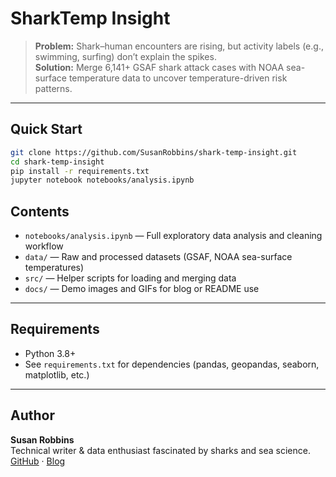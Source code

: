 # SharkTemp Insight

> **Problem:** Shark–human encounters are rising, but activity labels (e.g., swimming, surfing) don’t explain the spikes.  
> **Solution:** Merge 6,141+ GSAF shark attack cases with NOAA sea-surface temperature data to uncover temperature-driven risk patterns.

<!-- ![demo](docs/demo.gif) -->
---

## Quick Start

```bash
git clone https://github.com/SusanRobbins/shark-temp-insight.git
cd shark-temp-insight
pip install -r requirements.txt
jupyter notebook notebooks/analysis.ipynb
```
## Contents

- `notebooks/analysis.ipynb` — Full exploratory data analysis and cleaning workflow  
- `data/` — Raw and processed datasets (GSAF, NOAA sea-surface temperatures)  
- `src/` — Helper scripts for loading and merging data  
- `docs/` — Demo images and GIFs for blog or README use  

---

## Requirements

- Python 3.8+  
- See `requirements.txt` for dependencies (pandas, geopandas, seaborn, matplotlib, etc.)

---

## Author

**Susan Robbins**  
Technical writer & data enthusiast fascinated by sharks and sea science.  
[GitHub](https://github.com/SusanRobbins) · [Blog](https://medium.com/@susanrobbins_dev)
